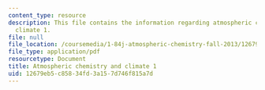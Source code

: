 ```yaml
---
content_type: resource
description: This file contains the information regarding atmospheric chemistry and
  climate 1.
file: null
file_location: /coursemedia/1-84j-atmospheric-chemistry-fall-2013/12679eb5c85834fd3a157d746f815a7d_MIT1_84JF13_Lec21_clmate1.pdf
file_type: application/pdf
resourcetype: Document
title: Atmospheric chemistry and climate 1
uid: 12679eb5-c858-34fd-3a15-7d746f815a7d
---
```

